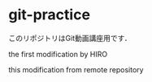 # git-practice
このリポジトリはGit動画講座用です．

the first modification by HIRO

this modification from remote repository
